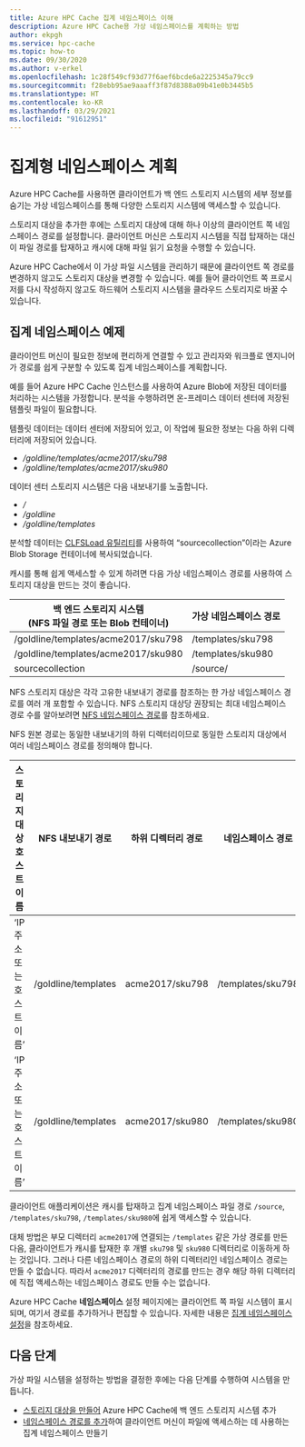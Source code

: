 ```yaml
---
title: Azure HPC Cache 집계 네임스페이스 이해
description: Azure HPC Cache용 가상 네임스페이스를 계획하는 방법
author: ekpgh
ms.service: hpc-cache
ms.topic: how-to
ms.date: 09/30/2020
ms.author: v-erkel
ms.openlocfilehash: 1c28f549cf93d77f6aef6bcde6a2225345a79cc9
ms.sourcegitcommit: f28ebb95ae9aaaff3f87d8388a09b41e0b3445b5
ms.translationtype: HT
ms.contentlocale: ko-KR
ms.lasthandoff: 03/29/2021
ms.locfileid: "91612951"
---
```

# <a name="plan-the-aggregated-namespace"></a>집계형 네임스페이스 계획

Azure HPC Cache를 사용하면 클라이언트가 백 엔드 스토리지 시스템의 세부 정보를 숨기는 가상 네임스페이스를 통해 다양한 스토리지 시스템에 액세스할 수 있습니다.

스토리지 대상을 추가한 후에는 스토리지 대상에 대해 하나 이상의 클라이언트 쪽 네임스페이스 경로를 설정합니다. 클라이언트 머신은 스토리지 시스템을 직접 탑재하는 대신 이 파일 경로를 탑재하고 캐시에 대해 파일 읽기 요청을 수행할 수 있습니다.

Azure HPC Cache에서 이 가상 파일 시스템을 관리하기 때문에 클라이언트 쪽 경로를 변경하지 않고도 스토리지 대상을 변경할 수 있습니다. 예를 들어 클라이언트 쪽 프로시저를 다시 작성하지 않고도 하드웨어 스토리지 시스템을 클라우드 스토리지로 바꿀 수 있습니다.

## <a name="aggregated-namespace-example"></a>집계 네임스페이스 예제

클라이언트 머신이 필요한 정보에 편리하게 연결할 수 있고 관리자와 워크플로 엔지니어가 경로를 쉽게 구분할 수 있도록 집계 네임스페이스를 계획합니다.

예를 들어 Azure HPC Cache 인스턴스를 사용하여 Azure Blob에 저장된 데이터를 처리하는 시스템을 가정합니다. 분석을 수행하려면 온-프레미스 데이터 센터에 저장된 템플릿 파일이 필요합니다.

템플릿 데이터는 데이터 센터에 저장되어 있고, 이 작업에 필요한 정보는 다음 하위 디렉터리에 저장되어 있습니다.

* */goldline/templates/acme2017/sku798*
* */goldline/templates/acme2017/sku980*

데이터 센터 스토리지 시스템은 다음 내보내기를 노출합니다.

* */*
* */goldline*
* */goldline/templates*

분석할 데이터는 [CLFSLoad 유틸리티](hpc-cache-ingest.md#pre-load-data-in-blob-storage-with-clfsload)를 사용하여 “sourcecollection”이라는 Azure Blob Storage 컨테이너에 복사되었습니다.

캐시를 통해 쉽게 액세스할 수 있게 하려면 다음 가상 네임스페이스 경로를 사용하여 스토리지 대상을 만드는 것이 좋습니다.

| 백 엔드 스토리지 시스템 <br/> (NFS 파일 경로 또는 Blob 컨테이너) | 가상 네임스페이스 경로 |
|-----------------------------------------|------------------------|
| /goldline/templates/acme2017/sku798     | /templates/sku798      |
| /goldline/templates/acme2017/sku980     | /templates/sku980      |
| sourcecollection                        | /source/               |

NFS 스토리지 대상은 각각 고유한 내보내기 경로를 참조하는 한 가상 네임스페이스 경로를 여러 개 포함할 수 있습니다. NFS 스토리지 대상당 권장되는 최대 네임스페이스 경로 수를 알아보려면 [NFS 네임스페이스 경로](add-namespace-paths.md#nfs-namespace-paths)를 참조하세요.

NFS 원본 경로는 동일한 내보내기의 하위 디렉터리이므로 동일한 스토리지 대상에서 여러 네임스페이스 경로를 정의해야 합니다.

| 스토리지 대상 호스트 이름  | NFS 내보내기 경로     | 하위 디렉터리 경로 | 네임스페이스 경로    |
|--------------------------|---------------------|-------------------|-------------------|
| ‘IP 주소 또는 호스트 이름’ | /goldline/templates | acme2017/sku798   | /templates/sku798 |
| ‘IP 주소 또는 호스트 이름’ | /goldline/templates | acme2017/sku980   | /templates/sku980 |

클라이언트 애플리케이션은 캐시를 탑재하고 집계 네임스페이스 파일 경로 ``/source``, ``/templates/sku798``, ``/templates/sku980``에 쉽게 액세스할 수 있습니다.

대체 방법은 부모 디렉터리 `acme2017`에 연결되는 `/templates` 같은 가상 경로를 만든 다음, 클라이언트가 캐시를 탑재한 후 개별 `sku798` 및 `sku980` 디렉터리로 이동하게 하는 것입니다. 그러나 다른 네임스페이스 경로의 하위 디렉터리인 네임스페이스 경로는 만들 수 없습니다. 따라서 `acme2017` 디렉터리의 경로를 만드는 경우 해당 하위 디렉터리에 직접 액세스하는 네임스페이스 경로도 만들 수는 없습니다.

Azure HPC Cache **네임스페이스** 설정 페이지에는 클라이언트 쪽 파일 시스템이 표시되며, 여기서 경로를 추가하거나 편집할 수 있습니다. 자세한 내용은 [집계 네임스페이스 설정](add-namespace-paths.md)을 참조하세요.

## <a name="next-steps"></a>다음 단계

가상 파일 시스템을 설정하는 방법을 결정한 후에는 다음 단계를 수행하여 시스템을 만듭니다.

* [스토리지 대상을 만들어](hpc-cache-add-storage.md) Azure HPC Cache에 백 엔드 스토리지 시스템 추가
* [네임스페이스 경로를 추가](add-namespace-paths.md)하여 클라이언트 머신이 파일에 액세스하는 데 사용하는 집계 네임스페이스 만들기
